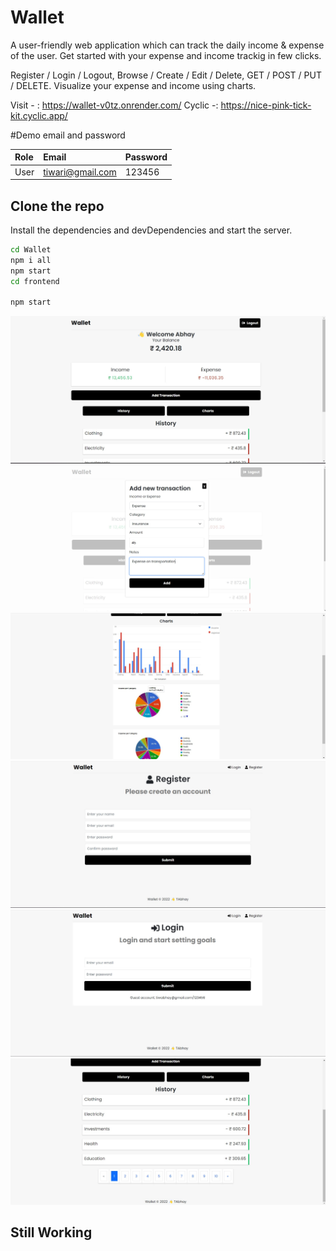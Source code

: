 # Wallet

A user-friendly web application which can track the daily income & expense of the user.
Get started with your expense and income trackig in few clicks.

Register / Login / Logout, Browse / Create / Edit / Delete, GET / POST / PUT / DELETE.
Visualize your expense and income using charts.

Visit - : https://wallet-v0tz.onrender.com/
Cyclic -: https://nice-pink-tick-kit.cyclic.app/

#Demo email and password

| Role | Email     | Password                       |
| :-------- | :------- | :-------------------------------- |
| User     |  tiwari@gmail.com| 123456  |

## Clone the repo


Install the dependencies and devDependencies and start the server.
```sh
cd Wallet
npm i all
npm start  
cd frontend

npm start
```

![dashboard](./snaps/dashboard.jpg)
![dashboard](./snaps/edit.jpg)
![login](./snaps/charts.jpg)
![screen](./snaps/register.jpg)
![screen](./snaps/login.jpg)
![screen](./snaps/paginate.jpg)

## Still Working
